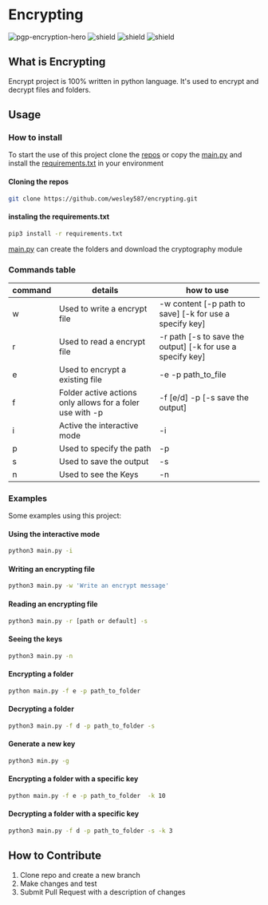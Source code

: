 # Encrypting

![pgp-encryption-hero](https://user-images.githubusercontent.com/72465364/120722465-263bca80-c4a6-11eb-9b42-3be790f8b388.png)
![shield](https://img.shields.io/badge/python-3.8.5-orange)
![shield](https://img.shields.io/badge/platform-windows%20%7C%20linux-orange)
![shield](https://img.shields.io/badge/pip3-20.0.2-orange)

## What is Encrypting

Encrypt project is 100% written in python language.
It's used to encrypt and decrypt files and folders.

## Usage

### How to install

To start the use of this project clone the [repos](https://github.com/wesley587/encrypting) or copy the [main.py](https://github.com/wesley587/encrypting/blob/main/main.py) and install the [requirements.txt](https://github.com/wesley587/encrypting/blob/main/requirements.txt) in your environment

#### Cloning the repos

```bash
git clone https://github.com/wesley587/encrypting.git
```
#### instaling the requirements.txt
```bash
pip3 install -r requirements.txt 
```
[main.py](https://github.com/wesley587/encrypting/blob/main/main.py) can create  the folders and  download the cryptography module

### Commands table



| command | details | how to use |
| - | - | - |
| w | Used to write a encrypt file | -w content [-p path to save] [-k for use a specify key] |
| r | Used to read a encrypt file | -r path [-s to save the output] [-k for use a specify key] |
| e | Used to encrypt a existing file | -e -p path_to_file |
| f | Folder active actions only allows for a foler use with -p | -f [e/d] -p [-s save the output] |
| i | Active the interactive mode | -i |
| p | Used to specify the path | -p |
| s | Used to save the output | -s |
| n | Used to see the Keys | -n |

### Examples

Some examples using this project:

#### Using the interactive mode

```bash
python3 main.py -i
```

#### Writing an encrypting file

```bash
python3 main.py -w 'Write an encrypt message'
```

#### Reading an encrypting file

```bash
python3 main.py -r [path or default] -s
```

#### Seeing the keys

```bash
python3 main.py -n
```

#### Encrypting a folder

```bash
python main.py -f e -p path_to_folder 
```

#### Decrypting a folder

```bash
python3 main.py -f d -p path_to_folder -s
```

#### Generate a new key

```bash
python3 min.py -g
```

#### Encrypting a folder with a specific key

```bash
python main.py -f e -p path_to_folder  -k 10
```

#### Decrypting a folder with a specific key

```bash
python3 main.py -f d -p path_to_folder -s -k 3
```

## How to Contribute

1. Clone repo and create a new branch
2. Make changes and test
3. Submit Pull Request with a description of changes
